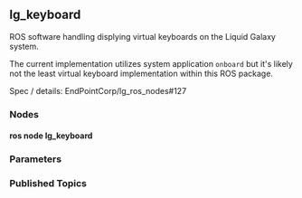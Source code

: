 lg\_keyboard
------------

ROS software handling displying virtual keyboards on the Liquid Galaxy system.

The current implementation utilizes system application `onboard` but it's
likely not the least virtual keyboard implementation within this ROS package.

Spec / details: EndPointCorp/lg_ros_nodes#127

### Nodes

#### ros node lg\_keyboard


### Parameters


### Published Topics

